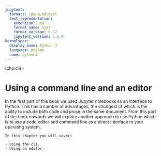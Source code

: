 ```yaml
---
jupytext:
  formats: ipynb,md:myst
  text_representation:
    extension: .md
    format_name: myst
    format_version: 0.12
    jupytext_version: 1.6.0
kernelspec:
  display_name: Python 3
  language: python
  name: python3
---
```


(chp:cli)=

# Using a command line and an editor

In the first part of this book we used Jupyter notebooks as an interface to
Python. This has a number of advantages, the strongest of which is the ability
to include both code and prose in the same document. From this part of the book
onwards we will explore another approach to use Python which is to use
a code editor and command line as a direct interface to your operating system.

```{important}
In this chapter you will cover:

- Using the cli.
- Using an editor.
```

